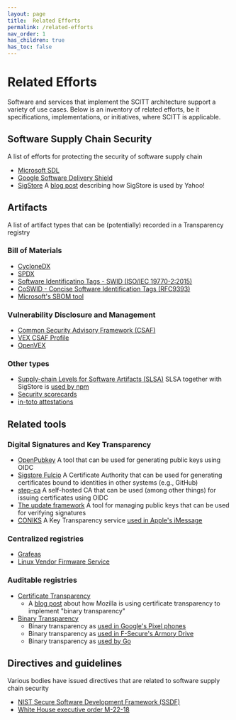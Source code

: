 ```yaml
---
layout: page
title:  Related Efforts
permalink: /related-efforts
nav_order: 1
has_children: true
has_toc: false
---
```


# Related Efforts

Software and services that implement the SCITT architecture support a variety of use cases. Below is an inventory of related efforts, be it specifications, implementations, or initiatives, where SCITT is applicable.

## Software Supply Chain Security
A list of efforts for protecting the security of software supply chain

- [Microsoft SDL](https://www.microsoft.com/en-us/securityengineering/sdl)
- [Google Software Delivery Shield](https://github.blog/2023-04-19-introducing-npm-package-provenance/)
- [SigStore](https://www.sigstore.dev/)
A [blog post](https://openssf.org/case-studies/2024/02/16/scaling-up-supply-chain-security-implementing-sigstore-for-seamless-container-image-signing/)
describing how SigStore is used by Yahoo!


## Artifacts
A list of artifact types that can be (potentially) recorded in a Transparency registry

### Bill of Materials

- [CycloneDX](https://cyclonedx.org)
- [SPDX](https://spdx.dev/)
- [Software Identificatino Tags - SWID (ISO/IEC 19770-2:2015)](https://www.iso.org/standard/65666.html)
- [CoSWID - Concise Software Identification Tags (RFC9393)](https://datatracker.ietf.org/doc/rfc9393/)
- [Microsoft's SBOM tool](https://github.com/microsoft/sbom-tool)


### Vulnerability Disclosure and Management

- [Common Security Advisory Framework (CSAF)](https://csaf.io)
- [VEX CSAF Profile](https://docs.oasis-open.org/csaf/csaf/v2.0/os/csaf-v2.0-os.html#45-profile-5-vex)
- [OpenVEX](https://github.com/openvex)

### Other types
- [Supply-chain Levels for Software Artifacts (SLSA)](https://slsa.dev/)
SLSA together with SigStore is [used by npm](https://github.blog/2023-04-19-introducing-npm-package-provenance/)
- [Security scorecards](https://securityscorecards.dev/)
- [in-toto attestations](https://in-toto.io/)

## Related tools

### Digital Signatures and Key Transparency

- [OpenPubkey](https://www.bastionzero.com/openpubkey)
A tool that can be used for generating public keys using OIDC
- [Sigstore Fulcio](https://docs.sigstore.dev/certificate_authority/overview/)
A Certificate Authority that can be used for generating certificates bound to identities in other systems (e.g., GitHub)
- [step-ca](https://github.com/smallstep/certificates)
A self-hosted CA that can be used (among other things) for issuing certificates using OIDC
- [The update framework](https://theupdateframework.io/)
A tool for managing public keys that can be used for verifying signatures
- [CONIKS](https://coniks-sys.github.io/)
A Key Transparency service [used in Apple's iMessage](https://security.apple.com/blog/imessage-contact-key-verification/)

### Centralized registries

- [Grafeas](https://grafeas.io/)
- [Linux Vendor Firmware Service](https://fwupd.org/)

### Auditable registries
- [Certificate Transparency](https://certificate.transparency.dev/)
  - A [blog post](https://wiki.mozilla.org/Security/Binary_Transparency) about how Mozilla is using
  certificate transparency to implement "binary transparency"
- [Binary Transparency](https://binary.transparency.dev/)
  - Binary transparency as [used in Google's Pixel phones](https://developers.google.com/android/binary_transparency/pixel)
  - Binary transparency as [used in F-Secure's Armory Drive](https://github.com/usbarmory/armory-drive/wiki/Firmware-Transparency)
  - Binary transparency as [used by Go](https://go.googlesource.com/proposal/+/master/design/25530-sumdb.md)

## Directives and guidelines
Various bodies have issued directives that are related to software supply chain security

- [NIST Secure Software Development Framework (SSDF)](https://csrc.nist.gov/pubs/sp/800/218/final)
- [White House executive order M-22-18](https://www.whitehouse.gov/wp-content/uploads/2022/09/M-22-18.pdf)